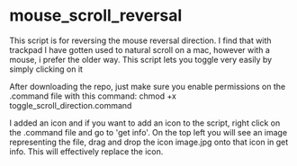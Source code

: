 # mouse_scroll_reversal
This script is for reversing the mouse reversal direction. I find that with trackpad I have gotten used to natural scroll on a mac, however with a mouse, i prefer the older way. This script lets you toggle very easily by simply clicking on it


After downloading the repo, just make sure you enable permissions on the .command file with this command:
chmod +x toggle_scroll_direction.command

I added an icon and if you want to add an icon to the script, right click on the .command file and go to 'get info'. On the top left you will see an image representing the file, drag and drop the icon image.jpg onto that icon in get info. This will effectively replace the icon.
